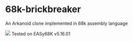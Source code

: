 # 68k-brickbreaker
An Arkanoid clone implemented in 68k assembly language

![](assets/demo.gif)
Tested on EASy68K v5.16.01
